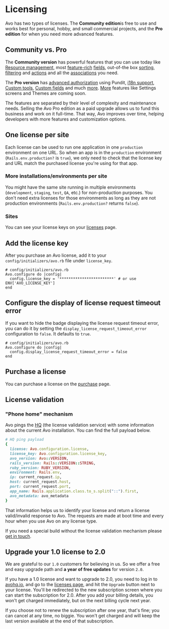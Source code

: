 # Licensing

Avo has two types of licenses. The **Community edition**is free to use and works best for personal, hobby, and small commercial projects, and the **Pro edition** for when you need more advanced features.

## Community vs. Pro

The **Community version** has powerful features that you can use today like [Resource management](./resources.html), most [feature-rich](./field-options.html) [fields](./fields.html), out-of-the box [sorting](./field-options.html#sortable-fields), [filtering](./filters.html) and [actions](./actions.html) and all the [associations](./associations.html) you need.

The **Pro version** has [advanced authorization](./authorization.html) using Pundit, [i18n support](./i18n.html), [Custom tools](./custom-tools.html), [Custom fields](./custom-tools.html) and much [more](https://avohq.io/pricing). [More](https://avohq.io/roadmap) features like Settings screens and Themes are coming soon.

The features are separated by their level of complexity and maintenance needs. Selling the Avo Pro edition as a paid upgrade allows us to fund this business and work on it full-time. That way, Avo improves over time, helping developers with more features and customization options.

## One license per site

Each license can be used to run one application in one `production` environment on one URL. So when an app is in the `production` environment (`Rails.env.production?` is `true`), we only need to check that the license key and URL match the purchased license you're using for that app.

### More installations/environments per site

You might have the same site running in multiple environments (`development`, `staging`, `test`, `QA`, etc.) for non-production purposes. You don't need extra licenses for those environments as long as they are not production environments (`Rails.env.production?` returns `false`).

### Sites

You can see your license keys on your [licenses](https://avohq.io/licenses) page.

## Add the license key

After you purchase an Avo license, add it to your `config/initializers/avo.rb` file under `license_key`.

```ruby{3-4}
# config/initializers/avo.rb
Avo.configure do |config|
  config.license_key = '************************' # or use ENV['AVO_LICENSE_KEY']
end
```

## Configure the display of license request timeout error

If you want to hide the badge displaying the license request timeout error, you can do it by setting the `display_license_request_timeout_error` configuration to `false`. It defaults to `true`.

```ruby{3}
# config/initializers/avo.rb
Avo.configure do |config|
  config.display_license_request_timeout_error = false
end
```
## Purchase a license

You can purchase a license on the [purchase](https://avohq.io/purchase/pro) page.

## License validation

### "Phone home" mechanism

Avo pings the [HQ](https://avohq.io) (the license validation service) with some information about the current Avo installation. You can find the full payload below.

```ruby
# HQ ping payload
{
  license: Avo.configuration.license,
  license_key: Avo.configuration.license_key,
  avo_version: Avo::VERSION,
  rails_version: Rails::VERSION::STRING,
  ruby_version: RUBY_VERSION,
  environment: Rails.env,
  ip: current_request.ip,
  host: current_request.host,
  port: current_request.port,
  app_name: Rails.application.class.to_s.split("::").first,
  avo_metadata: avo_metadata
}
```

That information helps us to identify your license and return a license valid/invalid response to Avo.
The requests are made at boot time and every hour when you use Avo on any license type.

If you need a special build without the license validation mechanism please [get in touch](mailto:adrian@avohq.io).


## Upgrade your 1.0 license to 2.0

We are grateful to our `1.0` customers for believing in us. So we offer a free and easy upgrade path and **a year of free updates** for version `2.0`.

If you have a 1.0 license and want to upgrade to 2.0, you need to log in to [avohq.io](https://avohq.io), and go to the [licenses page](https://avohq.io/subscriptions), and hit the `Upgrade` button next to your license. You'll be redirected to the new subscription screen where you can start the subscription for 2.0.
After you add your billing details, you won't get charged immediately, but on the next billing cycle next year.

If you choose not to renew the subscription after one year, that's fine; you can cancel at any time, no biggie. You won't get charged and will keep the last version available at the end of that subscription.
